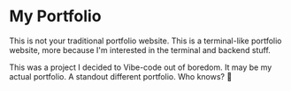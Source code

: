 # My Portfolio
This is not your traditional portfolio website. This is a terminal-like portfolio website, more because I'm interested in the terminal and backend stuff. 

This was a project I decided to Vibe-code out of boredom. It may be my actual portfolio. A standout different portfolio. Who knows? 🤭
